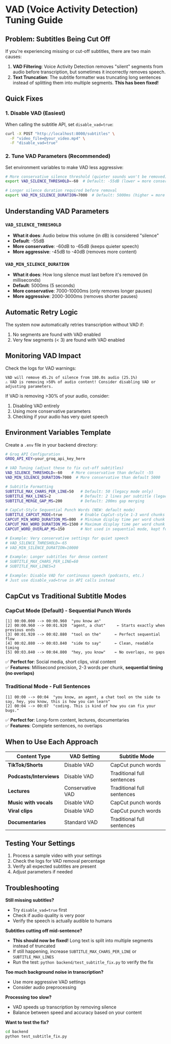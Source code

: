 # VAD (Voice Activity Detection) Tuning Guide

## Problem: Subtitles Being Cut Off

If you're experiencing missing or cut-off subtitles, there are two main causes:

1. **VAD Filtering**: Voice Activity Detection removes "silent" segments from audio before transcription, but sometimes it incorrectly removes speech.
2. **Text Truncation**: The subtitle formatter was truncating long sentences instead of splitting them into multiple segments. **This has been fixed!**

## Quick Fixes

### 1. Disable VAD (Easiest)
When calling the subtitle API, set `disable_vad=true`:
```bash
curl -X POST "http://localhost:8000/subtitles" \
  -F "video_file=@your_video.mp4" \
  -F "disable_vad=true"
```

### 2. Tune VAD Parameters (Recommended)
Set environment variables to make VAD less aggressive:

```bash
# More conservative silence threshold (quieter sounds won't be removed)
export VAD_SILENCE_THRESHOLD=-60  # Default: -55dB (lower = more conservative)

# Longer silence duration required before removal
export VAD_MIN_SILENCE_DURATION=7000  # Default: 5000ms (higher = more conservative)
```

## Understanding VAD Parameters

### `VAD_SILENCE_THRESHOLD`
- **What it does**: Audio below this volume (in dB) is considered "silence"
- **Default**: -55dB
- **More conservative**: -60dB to -65dB (keeps quieter speech)
- **More aggressive**: -45dB to -40dB (removes more content)

### `VAD_MIN_SILENCE_DURATION`
- **What it does**: How long silence must last before it's removed (in milliseconds)
- **Default**: 5000ms (5 seconds)
- **More conservative**: 7000-10000ms (only removes longer pauses)
- **More aggressive**: 2000-3000ms (removes shorter pauses)

## Automatic Retry Logic

The system now automatically retries transcription without VAD if:
1. No segments are found with VAD enabled
2. Very few segments (< 3) are found with VAD enabled

## Monitoring VAD Impact

Check the logs for VAD warnings:
```
VAD will remove 45.2s of silence from 180.0s audio (25.1%)
⚠️ VAD is removing >50% of audio content! Consider disabling VAD or adjusting parameters.
```

If VAD is removing >30% of your audio, consider:
1. Disabling VAD entirely
2. Using more conservative parameters
3. Checking if your audio has very quiet speech

## Environment Variables Template

Create a `.env` file in your backend directory:
```bash
# Groq API Configuration
GROQ_API_KEY=your_groq_api_key_here

# VAD Tuning (adjust these to fix cut-off subtitles)
VAD_SILENCE_THRESHOLD=-60    # More conservative than default -55
VAD_MIN_SILENCE_DURATION=7000  # More conservative than default 5000

# Subtitle Formatting
SUBTITLE_MAX_CHARS_PER_LINE=50   # Default: 50 (legacy mode only)
SUBTITLE_MAX_LINES=2             # Default: 2 lines per subtitle (legacy mode only)
SUBTITLE_MERGE_GAP_MS=200        # Default: 200ms gap merging

# CapCut-Style Sequential Punch Words (NEW: default mode)
SUBTITLE_CAPCUT_MODE=true        # Enable CapCut-style 1-3 word chunks
CAPCUT_MIN_WORD_DURATION_MS=800  # Minimum display time per word chunk (800ms = better readability)
CAPCUT_MAX_WORD_DURATION_MS=1500 # Maximum display time per word chunk (1500ms = smoother flow)
CAPCUT_WORD_OVERLAP_MS=150       # Not used in sequential mode, kept for legacy compatibility

# Example: Very conservative settings for quiet speech
# VAD_SILENCE_THRESHOLD=-65
# VAD_MIN_SILENCE_DURATION=10000

# Example: Longer subtitles for dense content
# SUBTITLE_MAX_CHARS_PER_LINE=60
# SUBTITLE_MAX_LINES=3

# Example: Disable VAD for continuous speech (podcasts, etc.)
# Just use disable_vad=true in API calls instead
```

## CapCut vs Traditional Subtitle Modes

### **CapCut Mode (Default)** - Sequential Punch Words
```
[1] 00:00.000 --> 00:00.960  "you know an"
[2] 00:00.960 --> 00:01.920  "agent, a chat"     ← Starts exactly when previous ends
[3] 00:01.920 --> 00:02.880  "tool on the"      ← Perfect sequential flow
[4] 00:02.880 --> 00:03.840  "side to say"      ← Clean, readable timing
[5] 00:03.840 --> 00:04.800  "hey, you know"    ← No overlaps, no gaps
```
✅ **Perfect for**: Social media, short clips, viral content  
✅ **Features**: Millisecond precision, 2-3 words per chunk, **sequential timing (no overlaps)**  

### **Traditional Mode** - Full Sentences  
```
[1] 00:00 --> 00:04  "you know, an agent, a chat tool on the side to say, hey, you know, this is how you can learn"
[2] 00:04 --> 00:07  "coding. This is kind of how you can fix your bugs."
```
✅ **Perfect for**: Long-form content, lectures, documentaries  
✅ **Features**: Complete sentences, no overlaps  

## When to Use Each Approach

| Content Type | VAD Setting | Subtitle Mode |
|--------------|-------------|---------------|
| **TikTok/Shorts** | Disable VAD | CapCut punch words |
| **Podcasts/Interviews** | Disable VAD | Traditional full sentences |
| **Lectures** | Conservative VAD | Traditional full sentences |
| **Music with vocals** | Disable VAD | CapCut punch words |
| **Viral clips** | Disable VAD | CapCut punch words |
| **Documentaries** | Standard VAD | Traditional full sentences |

## Testing Your Settings

1. Process a sample video with your settings
2. Check the logs for VAD removal percentage
3. Verify all expected subtitles are present
4. Adjust parameters if needed

## Troubleshooting

**Still missing subtitles?**
- Try `disable_vad=true` first
- Check if audio quality is very poor
- Verify the speech is actually audible to humans

**Subtitles cutting off mid-sentence?**
- **This should now be fixed!** Long text is split into multiple segments instead of truncated
- If still happening, increase `SUBTITLE_MAX_CHARS_PER_LINE` or `SUBTITLE_MAX_LINES`
- Run the test: `python backend/test_subtitle_fix.py` to verify the fix

**Too much background noise in transcription?**
- Use more aggressive VAD settings
- Consider audio preprocessing

**Processing too slow?**
- VAD speeds up transcription by removing silence
- Balance between speed and accuracy based on your content

**Want to test the fix?**
```bash
cd backend
python test_subtitle_fix.py
``` 